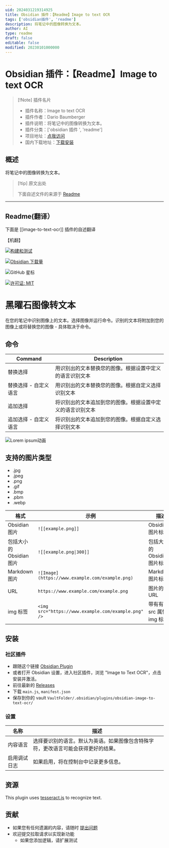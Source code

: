 ```yaml
---
uid: 2024031219314925
title: Obsidian 插件：【Readme】Image to text OCR
tags: ['obsidian插件', 'readme']
description: 将笔记中的图像转换为文本。
author: AI
type: readme
draft: false
editable: false
modified: 20230101000000
---
```


# Obsidian 插件：【Readme】Image to text OCR

> [!Note] 插件名片
> - 插件名称：Image to text OCR
> - 插件作者：Dario Baumberger
> - 插件说明：将笔记中的图像转换为文本。
> - 插件分类：['obsidian 插件 ', 'readme']
> - 项目地址：[点我访问](https://github.com/dario-baumberger/obsidian-image-to-text-ocr)
> - 国内下载地址：[下载安装](https://pkmer.cn/products/plugin/pluginMarket/?image-to-text-ocr)

## 概述

将笔记中的图像转换为文本。

> [!tip] 原文出处
>
>下面自述文件的来源于 [Readme](https://ghproxy.net/https://raw.githubusercontent.com/dario-baumberger/obsidian-image-to-text-ocr/master/README.md)

---

## Readme(翻译）

下面是 [[image-to-text-ocr]] 插件的自述翻译

【机翻】

[![构建和测试](https://github.com/dario-baumberger/obsidian-image-to-text-ocr/actions/workflows/build.yml/badge.svg)](https://github.com/dario-baumberger/obsidian-image-to-text-ocr/actions/workflows/build.yml)

[![Obsidian 下载量](https://img.shields.io/badge/dynamic/json?color=7e6ad6&labelColor=34208c&label=Obsidian%20下载量&query=$['image-to-text-ocr'].downloads&url=https://raw.githubusercontent.com/obsidianmd/obsidian-releases/master/community-plugin-stats.json&)](obsidian://show-plugin?id=image-to-text-ocr)

![GitHub 星标](https://img.shields.io/github/stars/dario-baumberger/obsidian-image-to-text-ocr?style=flat)

[![许可证: MIT](https://img.shields.io/badge/License-MIT-yellow.svg)](https://github.com/dario-baumberger/obsidian-image-to-text-ocr/blob/master/LICENCE)

# 黑曜石图像转文本

在您的笔记中识别图像上的文本。选择图像并运行命令。识别的文本将附加到您的图像上或将替换您的图像 - 具体取决于命令。

## 命令

| Command                             | Description                                                                                           |
| ----------------------------------- | ----------------------------------------------------------------------------------------------------- |
| 替换选择                           | 用识别出的文本替换您的图像。根据设置中定义的语言识别文本                                             |
| 替换选择 - 自定义语言               | 用识别出的文本替换您的图像。根据自定义选择识别文本                                                 |
| 追加选择                           | 将识别出的文本追加到您的图像。根据设置中定义的语言识别文本                                         |
| 追加选择 - 自定义语言               | 将识别出的文本追加到您的图像。根据自定义选择识别文本                                               |

![Lorem ipsum动画](https://cdn.pkmer.cn/covers/image-to-text-ocr_2_0.gif!pkmer)

## 支持的图片类型

- .jpg
- .jpeg
- .png
- .gif
- .bmp
- .pbm
- .webp

| 格式                        | 示例                                             | 描述                        |
| ----------------------------- | --------------------------------------------------- | ---------------------------------- |
| Obsidian 图片                | `![[example.png]]`                                  | Obsidian 图片标签                 |
| 包括大小的 Obsidian 图片 | `![[example.png\|300]]`                             | 包括大小的 Obsidian 图片标签  |
| Markdown 图片                | `![Image](https://www.example.com/example.png)`     | Markdown 图片标签                 |
| URL                           | `https://www.example.com/example.png`               | 图片的 URL                    |
| img 标签                       | `<img src="https://www.example.com/example.png" />` | 带有有效 src 属性的 img 标签 |

## 安装

### 社区插件

- 跟随这个链接 [Obsidian Plugin](https://obsidian.md/plugins?id=image-to-text-ocr)
- 或者打开 Obsidian 设置，进入社区插件，浏览 "Image to Text OCR"，点击安装并激活。
- 前往最新的 [Releases](https://github.com/dario-baumberger/obsidian-image-to-text-ocr/releases)
- 下载 `main.js`, `manifest.json`
- 保存到你的 vault `VaultFolder/.obsidian/plugins/obsidian-image-to-text-ocr/`

### 设置

| 名称                 | 描述                                                                                                                                      |
| -------------------- | ----------------------------------------------------------------------------------------------------------------------------------------- |
| 内容语言             | 选择要识别的语言。默认为英语。如果图像包含特殊字符，更改语言可能会获得更好的结果。                                                     |
| 启用调试日志         | 如果启用，将在控制台中记录更多信息。                                                                                                    |

## 资源

This plugin uses [tesseract.js](https://github.com/naptha/tesseract.js/) to recognize text.

## 贡献

- 如果您有任何遗漏的内容，请随时 [提出问题](https://github.com/dario-baumberger/obsidian-image-to-text-ocr/issues)
- 欢迎提交拉取请求以实现新功能
    - 如果您添加逻辑，请扩展测试




